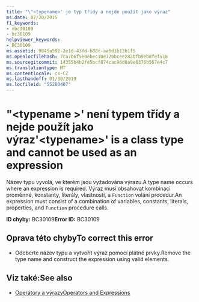```yaml
---
title: "\"<typename>' je typ třídy a nejde použít jako výraz"
ms.date: 07/20/2015
f1_keywords:
- vbc30109
- bc30109
helpviewer_keywords:
- BC30109
ms.assetid: 9845a592-2e1d-43fd-b88f-aa6d1b13b1f5
ms.openlocfilehash: 7ca7b6f5e0ebec10e720bcee282bfb9eb8fef518
ms.sourcegitcommit: 14355b4b2fe5bcf874cac96d0a9e6376b567e4c7
ms.translationtype: MT
ms.contentlocale: cs-CZ
ms.lasthandoff: 01/30/2019
ms.locfileid: "55280407"
---
```

# <a name="typename-is-a-class-type-and-cannot-be-used-as-an-expression"></a><span data-ttu-id="3ae58-102">"\<typename >' není typem třídy a nejde použít jako výraz</span><span class="sxs-lookup"><span data-stu-id="3ae58-102">'\<typename>' is a class type and cannot be used as an expression</span></span>
<span data-ttu-id="3ae58-103">Název typu vyvolá, ve kterém jsou vyžadována výrazu.</span><span class="sxs-lookup"><span data-stu-id="3ae58-103">A type name occurs where an expression is required.</span></span> <span data-ttu-id="3ae58-104">Výraz musí obsahovat kombinaci proměnné, konstanty, literály, vlastnosti, a `Function` volání procedur.</span><span class="sxs-lookup"><span data-stu-id="3ae58-104">An expression must consist of a combination of variables, constants, literals, properties, and `Function` procedure calls.</span></span>  
  
 <span data-ttu-id="3ae58-105">**ID chyby:** BC30109</span><span class="sxs-lookup"><span data-stu-id="3ae58-105">**Error ID:** BC30109</span></span>  
  
## <a name="to-correct-this-error"></a><span data-ttu-id="3ae58-106">Oprava této chyby</span><span class="sxs-lookup"><span data-stu-id="3ae58-106">To correct this error</span></span>  
  
-   <span data-ttu-id="3ae58-107">Odeberte název typu a vytvořit výraz pomocí platné prvky.</span><span class="sxs-lookup"><span data-stu-id="3ae58-107">Remove the type name and construct the expression using valid elements.</span></span>  
  
## <a name="see-also"></a><span data-ttu-id="3ae58-108">Viz také:</span><span class="sxs-lookup"><span data-stu-id="3ae58-108">See also</span></span>
- [<span data-ttu-id="3ae58-109">Operátory a výrazy</span><span class="sxs-lookup"><span data-stu-id="3ae58-109">Operators and Expressions</span></span>](../../visual-basic/programming-guide/language-features/operators-and-expressions/index.md)
